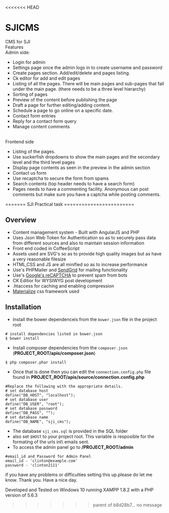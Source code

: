<<<<<<< HEAD
# SJICMS
CMS for SJI
<br>
Features<br>
Admin side:
<ul>
<li> Login for admin </li>
<li> Settings page once the admin logs in to create username and password</li>
<li> Create pages section. Add/edit/delete and pages listing.</li>
<li> Ck editor for add and edit pages</li>
<li> Listing of all the pages. There will be main pages and sub-pages that fall under the main page. (there needs to be a three level hierarchy)</li>
<li> Sorting of pages</li>
<li> Preview of the content before publishing the page</li>
<li> Draft a page for further editing/adding content.</li>
<li> Schedule a page to go online on a specific date.</li>
<li> Contact form entries</li>
<li> Reply for a contact form query</li>
<li> Manage content comments</li>
</ul>
<br>
Frontend side
<ul>
<li> Listing of the pages.</li>
<li> Use suckerfish dropdowns to show the main pages and the secondary level and the third level pages</li>
<li> Display page contents as seen in the preview in the admin section</li>
<li> Contact us form</li>
<li> Use recaptcha to secure the form from spams</li>
<li> Search contents (top header needs to have a search form)</li>
<li> Pages needs to have a commenting facility. Anonymous can post comments but make sure you have a captcha while posting comments.</li>
</ul>
=======
SJI Practical task
========================

Overview
---------
- Content management system - Built with AngularJS and PHP 
- Uses Json Web Token for Authentication so as to securely pass data from different sources and also to maintain session information
- Front end coded in CoffeeScript
- Assets used are SVG's so as to provide high quality images but as have a very reasonable filesize
- HTML,CSS and JS are all minified so as to increase performance
- Use's PHPMailer and [SendGrid](https://sendgrid.com/ "title") for mailing functionality
- Use's [Google's reCAPTCHA](https://www.google.com/recaptcha/intro/index.html "title") to prevent spam from bots
- CK Editior for WYSIWYG post development
- .htaccess for caching and enabling compression
- [Materialize](http://materializecss.com/ 'title') css framework used

Installation
------------
- Install the bower dependenceis from the `bower.json` file in the project root
```
# install dependencies listed in bower.json
$ bower install
```
- Install composer dependencies from the `composer.json` (**PROJECT_ROOT/apis/composer.json**)
```
$ php composer.phar install
```
- Once that is done then you can edit the `connection.config.php` file found in **PROJECT_ROOT/apis/source/connection.config.php**
```
#Replace the following with the appropriate details.
# set database host
define("DB_HOST", "localhost");
# set database user
define("DB_USER", "root");
# set database password
define("DB_PASS", "");
# set database name
define("DB_NAME", "sji_cms");
```
- The database `sji_cms.sql` is provided in the SQL folder
- also set `$HOST` to your project root. This variable is resposible for the formating of the urls int\ emails sent.
- To access the admin panel go to **/PROJECT_ROOT/admin**
```
#email_id and Password for Admin Panel
email_id - 'clinton@example.com'
password - 'clinton2111'
```

if you have any problems or difficulties setting this up.please do let me know. Thank you. Have a nice day.

Developed and Tested on Windows 10 running XAMPP 1.8.2 with a PHP version of 5.6.3 
>>>>>>> parent of b8d28b7... no message
